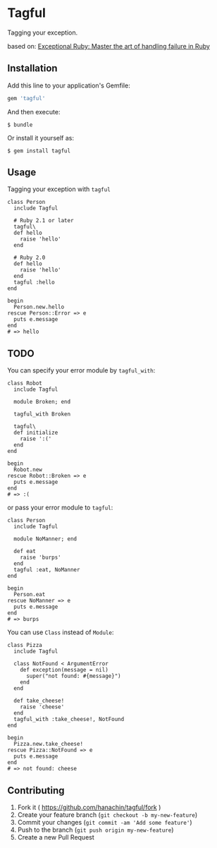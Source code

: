 # Tagful

Tagging your exception.

based on: [Exceptional Ruby: Master the art of handling failure in Ruby](http://exceptionalruby.com/)

## Installation

Add this line to your application's Gemfile:

```ruby
gem 'tagful'
```

And then execute:

    $ bundle

Or install it yourself as:

    $ gem install tagful

## Usage

Tagging your exception with `tagful`

    class Person
      include Tagful

      # Ruby 2.1 or later
      tagful\
      def hello
        raise 'hello'
      end

      # Ruby 2.0
      def hello
        raise 'hello'
      end
      tagful :hello
    end

    begin
      Person.new.hello
    rescue Person::Error => e
      puts e.message
    end
    # => hello

## TODO
You can specify your error module by `tagful_with`:

    class Robot
      include Tagful

      module Broken; end

      tagful_with Broken

      tagful\
      def initialize
        raise ':('
      end
    end

    begin
      Robot.new
    rescue Robot::Broken => e
      puts e.message
    end
    # => :(

or pass your error module to `tagful`:

    class Person
      include Tagful

      module NoManner; end

      def eat
        raise 'burps'
      end
      tagful :eat, NoManner
    end

    begin
      Person.eat
    rescue NoManner => e
      puts e.message
    end
    # => burps

You can use `Class` instead of `Module`:

    class Pizza
      include Tagful

      class NotFound < ArgumentError
        def exception(message = nil)
          super("not found: #{message}")
        end
      end

      def take_cheese!
        raise 'cheese'
      end
      tagful_with :take_cheese!, NotFound
    end

    begin
      Pizza.new.take_cheese!
    rescue Pizza::NotFound => e
      puts e.message
    end
    # => not found: cheese

## Contributing

1. Fork it ( https://github.com/hanachin/tagful/fork )
2. Create your feature branch (`git checkout -b my-new-feature`)
3. Commit your changes (`git commit -am 'Add some feature'`)
4. Push to the branch (`git push origin my-new-feature`)
5. Create a new Pull Request
